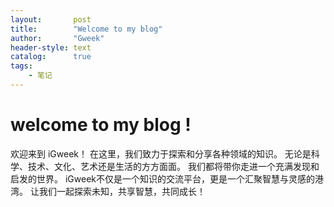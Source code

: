 ```yaml
---
layout:       post
title:        "Welcome to my blog"
author:       "Gweek"
header-style: text
catalog:      true
tags:
    - 笔记
---
```


# welcome to my blog !
欢迎来到 iGweek！
在这里，我们致力于探索和分享各种领域的知识。
无论是科学、技术、文化、艺术还是生活的方方面面。
我们都将带你走进一个充满发现和启发的世界。
iGweek不仅是一个知识的交流平台，更是一个汇聚智慧与灵感的港湾。
让我们一起探索未知，共享智慧，共同成长！
